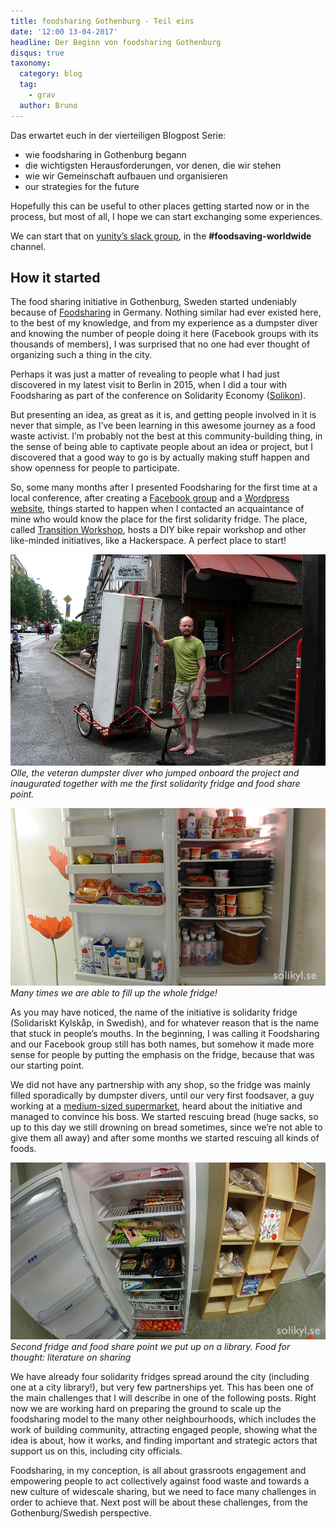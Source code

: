 ```yaml
---
title: foodsharing Gothenburg - Teil eins
date: '12:00 13-04-2017'
headline: Der Beginn von foodsharing Gothenburg
disqus: true
taxonomy:
  category: blog
  tag:
    - grav
  author: Bruno
---
```


Das erwartet euch in der vierteiligen Blogpost Serie:

- wie foodsharing in Gothenburg begann
- die wichtigsten Herausforderungen, vor denen, die wir stehen
- wie wir Gemeinschaft aufbauen und organisieren
- our strategies for the future

Hopefully this can be useful to other places getting started now or in the process, but most of all, I hope we can start exchanging some experiences.

We can start that on [yunity’s slack group](https://slackin.yunity.org/), in the **#foodsaving-worldwide** channel.

## How it started

The food sharing initiative in Gothenburg, Sweden started undeniably because of [Foodsharing](https://foodsharing.de) in Germany. Nothing similar had ever existed here, to the best of my knowledge, and from my experience as a dumpster diver and knowing the number of people doing it here (Facebook groups with its thousands of members), I was surprised that no one had ever thought of organizing such a thing in the city.

Perhaps it was just a matter of revealing to people what I had just discovered in my latest visit to Berlin in 2015, when I did a tour with Foodsharing as part of the conference on Solidarity Economy ([Solikon](http://solikon2015.org/)).

But presenting an idea, as great as it is, and getting people involved in it is never that simple, as I’ve been learning in this awesome journey as a food waste activist. I’m probably not the best at this community-building thing, in the sense of being able to captivate people about an idea or project, but I discovered that a good way to go is by actually making stuff happen and show openness for people to participate.

So, some many months after I presented Foodsharing for the first time at a local conference, after creating a [Facebook group](https://www.facebook.com/groups/solidarisktkylskap/) and a [Wordpress website](http://solikyl.se/), things started to happen when I contacted an acquaintance of mine who would know the place for the first solidarity fridge. The place, called [Transition Workshop](http://omverkstan.se/), hosts a DIY bike repair workshop and other like-minded initiatives, like a Hackerspace. A perfect place to start!

![](/images/homescroll_02a.jpg) *Olle, the veteran dumpster diver who jumped onboard the project and inaugurated together with me the first solidarity fridge and food share point.*

![](/images/P1130002.jpg) *Many times we are able to fill up the whole fridge!*

As you may have noticed, the name of the initiative is solidarity fridge (Solidariskt Kylskåp, in Swedish), and for whatever reason that is the name that stuck in people’s mouths. In the beginning, I was calling it Foodsharing and our Facebook group still has both names, but somehow it made more sense for people by putting the emphasis on the fridge, because that was our starting point.

We did not have any partnership with any shop, so the fridge was mainly filled sporadically by dumpster divers, until our very first foodsaver, a guy working at a [medium-sized supermarket](https://www.hemkop.se/Butiker/Hemkop-Goteborg-Masthuggstorget/), heard about the initiative and managed to convince his boss. We started rescuing bread (huge sacks, so up to this day we still drowning on bread sometimes, since we’re not able to give them all away) and after some months we started rescuing all kinds of foods.

![](/images/DSC03790.jpg) *Second fridge and food share point we put up on a library. Food for thought: literature on sharing*

We have already four solidarity fridges spread around the city (including one at a city library!), but very few partnerships yet. This has been one of the main challenges that I will describe in one of the following posts. Right now we are working hard on preparing the ground to scale up the foodsharing model to the many other neighbourhoods, which includes the work of building community, attracting engaged people, showing what the idea is about, how it works, and finding important and strategic actors that support us on this, including city officials.

Foodsharing, in my conception, is all about grassroots engagement and empowering people to act collectively against food waste and towards a new culture of widescale sharing, but we need to face many challenges in order to achieve that. Next post will be about these challenges, from the Gothenburg/Swedish perspective.